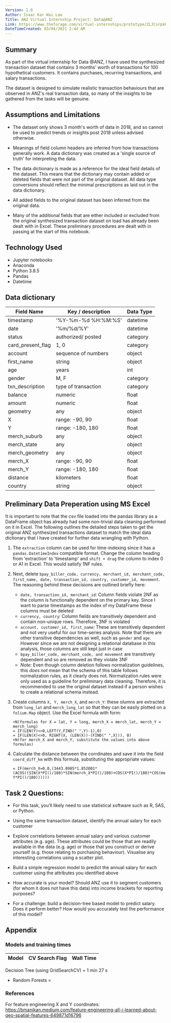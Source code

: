 ```yaml
---
Version: 1.0
Author: Isaac Kar Wai Low
Title: ANZ Virtual Internship Project: Data@ANZ
Link: https://www.theforage.com/virtual-internships/prototype/ZLJCsrpkHo9pZBJNY/Data%40ANZ%20Program
DateTimeCreated: 03/04/2021 2:44 AM
---
```

## Summary

As part of the virtual internship for Data @ANZ, I have used the synthesized transaction dataset that contains 3 months' worth of transactions for 100 hypothetical customers. It contains purchases, recurring transactions, and salary transactions.

The dataset is designed to simulate realistic transaction behaviours that are observed in ANZ's real transaction data, so many of the insights to be gathered from the tasks will be genuine.

## Assumptions and Limitations

* The dataset only shows 3 month's worth of data in 2018, and so cannot be used to predict trends or insights post 2018 unless advised otherwise.

* Meanings of field column headers are inferred from how transactions generally work. A data dictionary was created as a 'single source of truth' for interpreting the data.

* The data dictionary is made as a reference for the ideal field details of the dataset. This means that the dictionary may contain added or deleted fields that were not part of the original dataset. All data type conversions should reflect the minimal prescriptions as laid out in the data dictionary.

* All added fields to the original dataset has been inferred from the original data.

* Many of the additional fields that are either included or excluded from the original synthesized transaction dataset on load has already been dealt with in Excel. These preliminary procedures are dealt with in passing at the start of this notebook.

## Technology Used

* Jupyter notebooks
* Anaconda
* Python 3.8.5
* Pandas
* Datetime

## Data dictionary

| Field Name        | Key / description   | Data Type |
|-------------------|---------------------|-----------|
| timestamp         | '%Y-%m-%d %H:%M:%S' | datetime  |
| date              | '%m/%d/%Y'          | datetime  |
| status            | authorized/ posted  | category  |
| card_present_flag | 1, 0                | category  |
| account           | sequence of numbers | object    |
| first_name        | string              | object    |
| age               | years               | int       |
| gender            | M, F                | category  |
| txn_description   | type of transaction | category  |
| balance           | numeric             | float     |
| amount            | numeric             | float     |
| geometry          | any                 | object    |
| X                 | range: -90, 90      | float     |
| Y                 | range: -180, 180    | float     |
| merch_suburb      | any                 | object    |
| merch_state       | any                 | object    |
| merch_geometry    | any                 | object    |
| merch_X           | range: -90, 90      | float     |
| merch_Y           | range: -180, 180    | float     |
| distance          | kilometers          | float     |
| country           | string              | object    |

## Preliminary Data Preperation using MS Excel

It is important to note that the csv file loaded into the pandas library as a DataFrame object has already had some non-trivial data cleaning performed on it in Excel. The following outlines the detailed steps taken to get the original ANZ synthesized transactions dataset to match the ideal data dictionary that I have created for further data wrangling with Python.

1. The `extraction` column can be used for time-indexing since it has a `pandas.DatetimeIndex` compatible format. Change the column heading from 'extraction' to 'timestamp' and `shift + drag` the column to index 0 or A1 in Excel. This would satisfy 1NF rules.

2. Next, delete `bpay_biller_code, currency, merchant_id, merchant_code, first_name, date, transaction_id, country, customer_id, movement`. The reasoning behind these decisions are outlined briefly here:

    * `date, transaction_id, merchant_id`: Column fields violate 2NF as the column is functionally dependent on the primary key. Since I want to parse timestamps as the index of my DataFrame these columns must be deleted
    * `currency, country`: Column fields are transitively dependent and contain non-unique rows. Therefore, 3NF is violated
    * `account, customer_id, first_name`: These are transitively dependent and not very useful for our time-series analysis. Note that there are other transitive dependencies as well, such as `gender` and `age`. However since we are not designing a relational database in this analysis, those columns are still kept just in case
    * `bpay_biller_code, merchant_code, and movement` are transitively dependent and so are removed as they violate 3NF
    * *Note:* Even though column deletion follows normalization guidelines, this *does not* mean that the schema of this table follows normalization rules, as it clearly does not. Normalization rules were only used as a guideline for preliminary data cleaning. Therefore, it is recommended to use the original dataset instead if a person wishes to create a relational schema instead.

3. Create columns `X, Y, merch_X`, and `merch_Y`: these olumns are extracted from `long_lat` and `merch_long_lat` so that they can be easily plotted on a `folium.Map` object. Use the Excel formula with form:

   ```Excel
   +N(formulas for X = lat, Y = long, merch_X = merch_lat, merch_Y = merch_long)
   = IF(LEN(Y)<>0,LEFT(Y,FIND(" ",Y)-1),0)
   = IF(LEN(X)<>0, RIGHT(X, (LEN(X))-(FIND(" ",X))), 0)
   +N(for merch_X and merch_Y, substitute the values into above formulas)
   ```

4. Calculate the distance between the corrdinates and save it into the field `coord_diff_km` with this formula, substituting the appropriate values:

   ```Excel
   = IF(merch_X=0,0,(3443.8985*1.852001*(ACOS((SIN(X*PI()/180)*SIN(merch_X*PI()/180)+COS(X*PI()/180)*COS(merch_X*PI()/180)*COS(merch_Y*PI()/180-Y*PI()/180))))))
   ```
## Task 2 Questions:
* For this task, you’ll likely need to use statistical software such as R, SAS, or Python.

* Using the same transaction dataset, identify the annual salary for each customer

* Explore correlations between annual salary and various customer attributes (e.g. age). These attributes could be those that are readily available in the data (e.g. age) or those that you construct or derive yourself (e.g. those relating to purchasing behaviour). Visualise any interesting correlations using a scatter plot.

* Build a simple regression model to predict the annual salary for each customer using the attributes you identified above

* How accurate is your model? Should ANZ use it to segment customers (for whom it does not have this data) into income brackets for reporting purposes?

* For a challenge: build a decision-tree based model to predict salary. Does it perform better? How would you accurately test the performance of this model?

## Appendix
### Models and training times

| Model      |CV Search Flag   | Wall Time |
|-------------------|---------------------|-----------|
Decision Tree (using GridSearchCV) = 1 min 27 s
* Random Forests = 
### References
For feature engineering X and Y coordinates: https://bmanikan.medium.com/feature-engineering-all-i-learned-about-geo-spatial-features-649871d16796